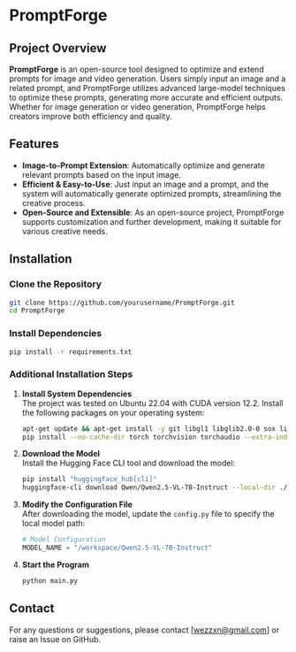 # PromptForge

## Project Overview

**PromptForge** is an open-source tool designed to optimize and extend prompts for image and video generation. Users simply input an image and a related prompt, and PromptForge utilizes advanced large-model techniques to optimize these prompts, generating more accurate and efficient outputs. Whether for image generation or video generation, PromptForge helps creators improve both efficiency and quality.

## Features

- **Image-to-Prompt Extension**: Automatically optimize and generate relevant prompts based on the input image.
- **Efficient & Easy-to-Use**: Just input an image and a prompt, and the system will automatically generate optimized prompts, streamlining the creative process.
- **Open-Source and Extensible**: As an open-source project, PromptForge supports customization and further development, making it suitable for various creative needs.

## Installation

### Clone the Repository

```bash
git clone https://github.com/yourusername/PromptForge.git
cd PromptForge
```

### Install Dependencies

```bash
pip install -r requirements.txt
```

### Additional Installation Steps

1. **Install System Dependencies**  
   The project was tested on Ubuntu 22.04 with CUDA version 12.2. Install the following packages on your operating system:
   ```bash
   apt-get update && apt-get install -y git libgl1 libglib2.0-0 sox libsox-dev ffmpeg
   pip install --no-cache-dir torch torchvision torchaudio --extra-index-url https://download.pytorch.org/whl/cu121
   ```

2. **Download the Model**  
   Install the Hugging Face CLI tool and download the model:
   ```bash
   pip install "huggingface_hub[cli]"
   huggingface-cli download Qwen/Qwen2.5-VL-7B-Instruct --local-dir ./Qwen2.5-VL-7B-Instruct
   ```

3. **Modify the Configuration File**  
   After downloading the model, update the `config.py` file to specify the local model path:
   ```python
   # Model Configuration
   MODEL_NAME = "/workspace/Qwen2.5-VL-7B-Instruct"
   ```

4. **Start the Program**  
   
   ```bash
   python main.py
   ```

## Contact

For any questions or suggestions, please contact [wezzxn@gmail.com] or raise an Issue on GitHub.